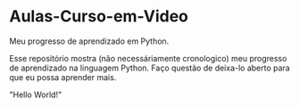 # Aulas-Curso-em-Video
 Meu progresso de aprendizado em Python. 

 Esse repositório mostra (não necessáriamente cronologico)
 meu progresso de aprendizado na linguagem Python. 
 Faço questão de deixa-lo aberto para que eu possa aprender
 mais.

 "Hello World!"
